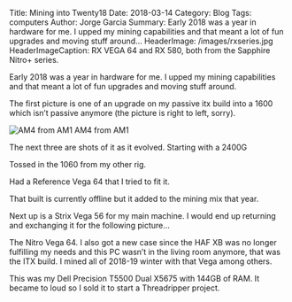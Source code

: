 Title: Mining into Twenty18
Date: 2018-03-14
Category: Blog
Tags: computers
Author: Jorge Garcia
Summary: Early 2018 was a year in hardware for me. I upped my mining capabilities and that meant a lot of fun upgrades and moving stuff around...
HeaderImage: /images/rxseries.jpg
HeaderImageCaption: RX VEGA 64 and RX 580, both from the Sapphire Nitro+ series.

Early 2018 was a year in hardware for me. I upped my mining capabilities and that meant a lot of fun upgrades and moving stuff around.


The first picture is one of an upgrade on my passive itx build into a 1600 which isn’t passive anymore (the picture is right to left, sorry).

![AM4 from AM1]({static}/images/am1_to_am4.jpg)
<span class="caption">AM4 from AM1<span>

The next three are shots of it as it evolved. Starting with a 2400G



Tossed in the 1060 from my other rig.



Had a Reference Vega 64 that I tried to fit it.



That built is currently offline but it added to the mining mix that year.

Next up is a Strix Vega 56 for my main machine. I would end up returning and exchanging it for the following picture…



The Nitro Vega 64. I also got a new case since the HAF XB was no longer fulfilling my needs and this PC wasn’t in the living room anymore, that was the ITX build. I mined all of 2018-19 winter with that Vega among others.



This was my Dell Precision T5500 Dual X5675 with 144GB of RAM. It became to loud so I sold it to start a Threadripper project.	